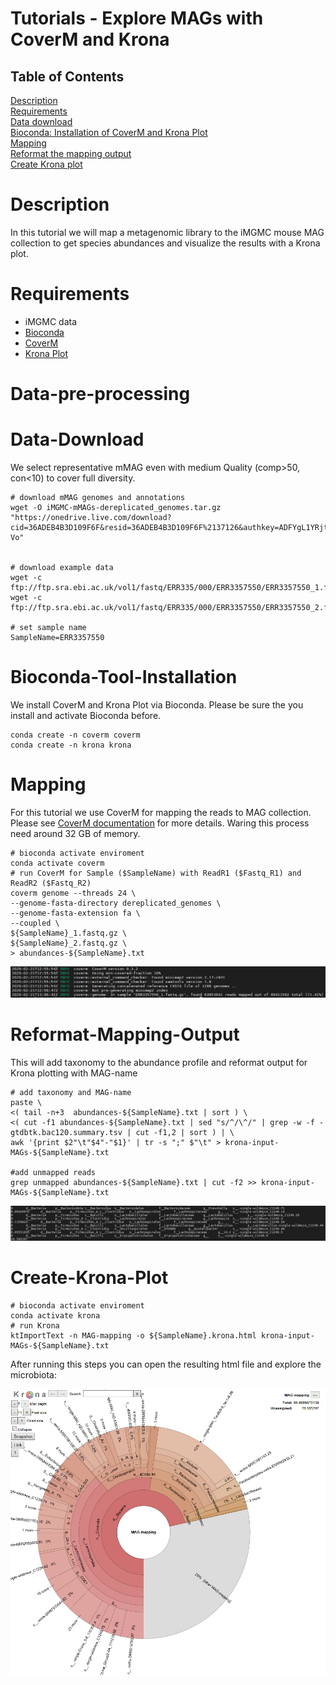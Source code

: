 # Tutorials - Explore MAGs with CoverM and Krona

## Table of Contents

[Description](#Description)  
[Requirements](#Requirements)  
[Data download](#Data-pre-processing)  
[Bioconda: Installation of CoverM and Krona Plot](#Bioconda-Tool-Installation)  
[Mapping](#Mapping)  
[Reformat the mapping output](#Reformat-Mapping-Output)  
[Create Krona plot](#Create-Krona-Plot)  

# Description

In this tutorial we will map a metagenomic library to the iMGMC mouse MAG collection to get species abundances and visualize the results with a Krona plot. 

# Requirements
* iMGMC data
* [Bioconda](https://bioconda.github.io/)
* [CoverM](https://github.com/wwood/CoverM)
* [Krona Plot](https://github.com/marbl/Krona/wiki)


# Data-pre-processing


# Data-Download

We select representative mMAG even with medium Quality (comp>50, con<10) to cover full diversity.


	# download mMAG genomes and annotations
	wget -O iMGMC-mMAGs-dereplicated_genomes.tar.gz "https://onedrive.live.com/download?cid=36ADEB4B3D109F6F&resid=36ADEB4B3D109F6F%2137126&authkey=ADFYgL1YRjtb-Vo"
	
	
	# download example data
	wget -c ftp://ftp.sra.ebi.ac.uk/vol1/fastq/ERR335/000/ERR3357550/ERR3357550_1.fastq.gz
	wget -c ftp://ftp.sra.ebi.ac.uk/vol1/fastq/ERR335/000/ERR3357550/ERR3357550_2.fastq.gz
	
	# set sample name
	SampleName=ERR3357550

# Bioconda-Tool-Installation

We install CoverM and Krona Plot via Bioconda. Please be sure the you install and activate Bioconda before.


	conda create -n coverm coverm
	conda create -n krona krona
	

# Mapping

For this tutorial we use CoverM for mapping the reads to MAG collection.  Please see [CoverM documentation](https://github.com/wwood/CoverM) for more details. Waring this process need around 32 GB of memory.

    # bioconda activate enviroment
	conda activate coverm
	# run CoverM for Sample ($SampleName) with ReadR1 ($Fastq_R1) and ReadR2 ($Fastq_R2)
    coverm genome --threads 24 \
	--genome-fasta-directory dereplicated_genomes \
	--genome-fasta-extension fa \
	--coupled \
	${SampleName}_1.fastq.gz \
	${SampleName}_2.fastq.gz \
	> abundances-${SampleName}.txt

![coverm](/tutorials/images/coverm.png)

# Reformat-Mapping-Output

This will add taxonomy to the abundance profile and reformat output for Krona plotting with MAG-name

    # add taxonomy and MAG-name
	paste \
	<( tail -n+3  abundances-${SampleName}.txt | sort ) \
	<( cut -f1 abundances-${SampleName}.txt | sed "s/^/\^/" | grep -w -f - gtdbtk.bac120.summary.tsv | cut -f1,2 | sort ) | \
	awk '{print $2"\t"$4"-"$1}' | tr -s ";" $"\t" > krona-input-MAGs-${SampleName}.txt

	#add unmapped reads
	grep unmapped abundances-${SampleName}.txt | cut -f2 >> krona-input-MAGs-${SampleName}.txt

![reformat-krona.png](/tutorials/images/reformat-krona.png)

# Create-Krona-Plot

    # bioconda activate enviroment
	conda activate krona
	# run Krona
	ktImportText -n MAG-mapping -o ${SampleName}.krona.html krona-input-MAGs-${SampleName}.txt

After running this steps you can open the resulting html file and explore the microbiota:

![krona-plot](/tutorials/images/krona-plot.png)



